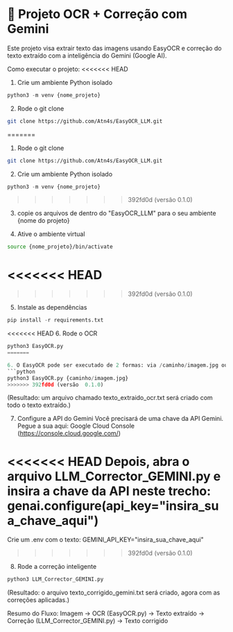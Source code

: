 # 📄 Projeto OCR + Correção com Gemini

Este projeto visa extrair texto das imagens usando EasyOCR e correção do texto extraído com a inteligência do Gemini (Google AI).

Como executar o projeto:
<<<<<<< HEAD
1. Crie um ambiente Python isolado
```python
python3 -m venv {nome_projeto}
```
2. Rode o git clone 
```bash
git clone https://github.com/Atn4s/EasyOCR_LLM.git
```
=======
1. Rode o git clone 
```bash
git clone https://github.com/Atn4s/EasyOCR_LLM.git
```
2. Crie um ambiente Python isolado
```python
python3 -m venv {nome_projeto}
```
>>>>>>> 392fd0d (versão  0.1.0)
3. copie os arquivos de dentro do "EasyOCR_LLM" para o seu ambiente {nome do projeto}
   
4. Ative o ambiente virtual
```bash
source {nome_projeto}/bin/activate
```
<<<<<<< HEAD
=======

>>>>>>> 392fd0d (versão  0.1.0)
5. Instale as dependências
```python
pip install -r requirements.txt
```
<<<<<<< HEAD
6. Rode o OCR
```python
python3 EasyOCR.py
=======

6. O EasyOCR pode ser executado de 2 formas: via /caminho/imagem.jpg ou simplesmente por: python3 EasyOCR.py no qual o EasyGUI irá abrir para selecionar uma imagem.
```python
python3 EasyOCR.py {caminho/imagem.jpg}
>>>>>>> 392fd0d (versão  0.1.0)
```
(Resultado: um arquivo chamado texto_extraido_ocr.txt será criado com todo o texto extraído.)

7. Configure a API do Gemini
Você precisará de uma chave da API Gemini. Pegue a sua aqui: Google Cloud Console (https://console.cloud.google.com/)

<<<<<<< HEAD
Depois, abra o arquivo LLM_Corrector_GEMINI.py e insira a chave da API neste trecho:
genai.configure(api_key="insira_sua_chave_aqui")
=======
Crie um .env com o texto: GEMINI_API_KEY="insira_sua_chave_aqui"
>>>>>>> 392fd0d (versão  0.1.0)

8. Rode a correção inteligente
```python
python3 LLM_Corrector_GEMINI.py
```
(Resultado: o arquivo texto_corrigido_gemini.txt será criado, agora com as correções aplicadas.)

Resumo do Fluxo:
Imagem → OCR (EasyOCR.py) → Texto extraído → Correção (LLM_Corrector_GEMINI.py) → Texto corrigido
